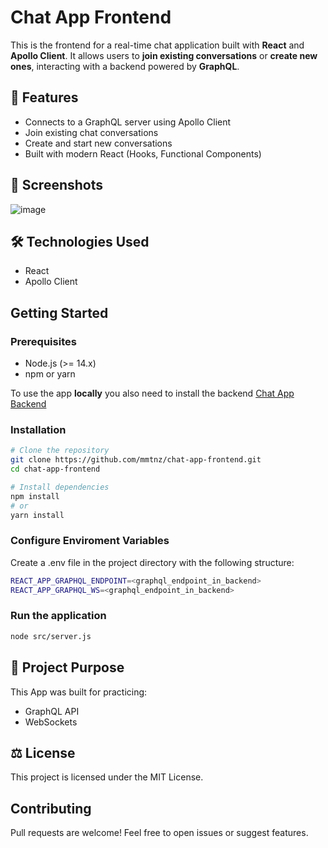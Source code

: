 # Chat App Frontend

This is the frontend for a real-time chat application built with **React** and **Apollo Client**. It allows users to **join existing conversations** or **create new ones**, interacting with a backend powered by **GraphQL**.

## 🚀 Features

- Connects to a GraphQL server using Apollo Client
- Join existing chat conversations
- Create and start new conversations
- Built with modern React (Hooks, Functional Components)

## 📸 Screenshots
  ![image](https://github.com/user-attachments/assets/23503eb3-5e96-46b3-b1c8-9eb6d78299aa)


## 🛠️ Technologies Used
- React
- Apollo Client

## Getting Started

### Prerequisites

- Node.js (>= 14.x)
- npm or yarn

To use the app **locally** you also need to install the backend [Chat App Backend](https://github.com/mmtnz/chat-app-frontend)

### Installation

```bash
# Clone the repository
git clone https://github.com/mmtnz/chat-app-frontend.git
cd chat-app-frontend

# Install dependencies
npm install
# or
yarn install
```

### Configure Enviroment Variables
Create a .env file in the project directory with the following structure:

```bash
REACT_APP_GRAPHQL_ENDPOINT=<graphql_endpoint_in_backend>
REACT_APP_GRAPHQL_WS=<graphql_endpoint_in_backend>
```

### Run the application

```bash
node src/server.js
```


## 🎯 Project Purpose
This App was built for practicing:

- GraphQL API
- WebSockets

## ⚖️ License
This project is licensed under the MIT License.

## Contributing
Pull requests are welcome! Feel free to open issues or suggest features.

